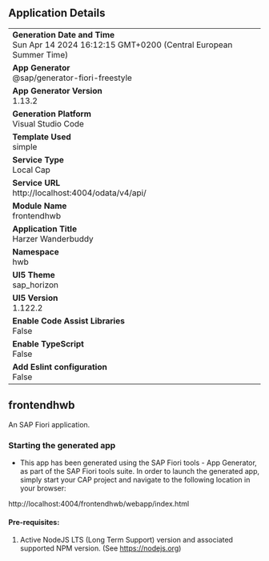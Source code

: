 ## Application Details
|               |
| ------------- |
|**Generation Date and Time**<br>Sun Apr 14 2024 16:12:15 GMT+0200 (Central European Summer Time)|
|**App Generator**<br>@sap/generator-fiori-freestyle|
|**App Generator Version**<br>1.13.2|
|**Generation Platform**<br>Visual Studio Code|
|**Template Used**<br>simple|
|**Service Type**<br>Local Cap|
|**Service URL**<br>http://localhost:4004/odata/v4/api/
|**Module Name**<br>frontendhwb|
|**Application Title**<br>Harzer Wanderbuddy|
|**Namespace**<br>hwb|
|**UI5 Theme**<br>sap_horizon|
|**UI5 Version**<br>1.122.2|
|**Enable Code Assist Libraries**<br>False|
|**Enable TypeScript**<br>False|
|**Add Eslint configuration**<br>False|

## frontendhwb

An SAP Fiori application.

### Starting the generated app

-   This app has been generated using the SAP Fiori tools - App Generator, as part of the SAP Fiori tools suite.  In order to launch the generated app, simply start your CAP project and navigate to the following location in your browser:

http://localhost:4004/frontendhwb/webapp/index.html

#### Pre-requisites:

1. Active NodeJS LTS (Long Term Support) version and associated supported NPM version.  (See https://nodejs.org)



